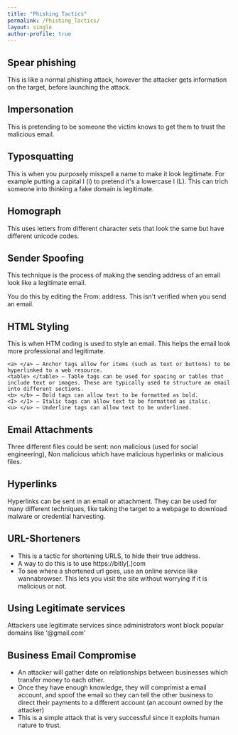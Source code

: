 ```yaml
---
title: "Phishing Tactics"
permalink: /Phishing_Tactics/
layout: single
author-profile: true
---
```


## Spear phishing
This is like a normal phishing attack, however the attacker gets information on the target, before launching the attack.

## Impersonation
This is pretending to be someone the victim knows to get them to trust the malicious email.

## Typosquatting
This is when you purposely misspell a name to make it look legitimate. For example putting a capital I (i) to pretend it's a lowercase l (L). This can trich someone into thinking a fake domain is legitimate.

## Homograph
This uses letters from different character sets that look the same but have different unicode codes.

## Sender Spoofing
This technique is the process of making the sending address of an email look like a legitimate email.

You do this by editing the From: address. This isn't verified when you send an email.

## HTML Styling
This is when HTM coding is used to style an email. This helps the email look more professional and legitimate.
```
<a> </a> – Anchor tags allow for items (such as text or buttons) to be hyperlinked to a web resource.
<table> </table> – Table tags can be used for spacing or tables that include text or images. These are typically used to structure an email into different sections.
<b> </b> – Bold tags can allow text to be formatted as bold.
<I> </I> – Italic tags can allow text to be formatted as italic.
<u> </u> – Underline tags can allow text to be underlined.
```

## Email Attachments
Three different files could be sent: non malicious (used for social engineering), Non malicious which have malicious hyperlinks or malicious files.

## Hyperlinks
Hyperlinks can be sent in an email or attachment. They can be used for many different techniques, like taking the target to a webpage to download malware or credential harvesting.

## URL-Shorteners
- This is a tactic for shortening URLS, to hide their true address.
- A way to do this is to use https://bitly[.]com
- To see where a shortened url goes, use an online service like wannabrowser. This lets you visit the site without worrying if it is malicious or not.

## Using Legitimate services
Attackers use legitimate services since administrators wont block popular domains like ‘@gmail.com’

## Business Email Compromise
- An attacker will gather date on relationships between businesses which transfer money to each other.
- Once they have enough knowledge, they will comprimist a email account, and spoof the email so they can tell the other business to direct their payments to a different account (an account owned by the attacker)
- This is a simple attack that is very successful since it exploits human nature to trust. 
